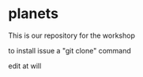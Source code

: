 # planets
This is our repository for the workshop

to install issue a "git clone" command

edit at will

